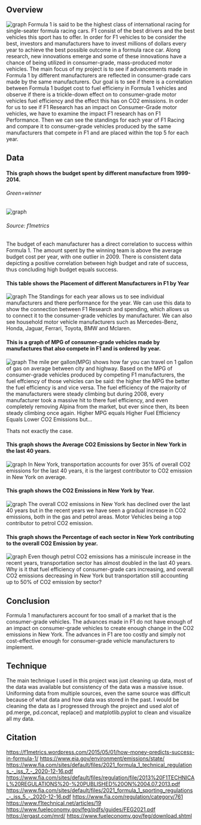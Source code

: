 ## Overview
![graph](F1pic.jpg)
Formula 1 is said to be the highest class of international racing for single-seater formula racing cars. F1 consist of the best drivers and the best vehicles this sport has to offer. In order for F1 vehicles to be consider the best, investors and manufacturers have to invest millions of dollars every year to achieve the best possible outcome in a formula race car. Along research, new innovations emerge and some of these innovations have a chance of being utilized in consumer-grade, mass-produced motor vehicles.
The main focus of my project is to see if advancements made in Formula 1 by different manufacturers are reflected in consumer-grade cars made by the same manufacturers. Our goal is to see if there is a correlation between Formula 1 budget cost to fuel efficieny in Formula 1 vehicles and observe if there is a trickle-down effect on to consumer-grade motor vehicles fuel efficiency and the effect this has on CO2 emissions. 
In order for us to see if F1 Research has an impact on Consumer-Grade motor vehicles, we have to examine the impact F1 research has on F1 Performance. Then we can see the standings for each year of F1 Racing and compare it to consumer-grade vehicles produced by the same manufacturers that compete in F1 and are placed within the top 5 for each year.
## Data
#### This graph shows the budget spent by different manufacture from 1999-2014.
###### Green=winner
![graph](BudgetvsSuccess.png)
###### Source: f1metrics        
The budget of each manufacturer has a direct correlation to success within Formula 1. The amount spent by the winning team is above the average budget cost per year, with one outlier in 2009. There is consistent data depicting a positive correlation between high budget and rate of success, thus concluding high budget equals success.

#### This table shows the Placement of different Manufacturers in F1 by Year
![graph](F1_Standings_Grid.png)
The Standings for each year allows us to see individual manufacturers and there performance for the year. We can use this data to show the connection between F1 Research and spending, which allows us to connect it to the consumer-grade vehicles by manufacturer. We can also see household motor vehicle manufacturers such as Mercedes-Benz, Honda, Jaguar, Ferrari, Toyota, BMW and Mclaren.

#### This is a graph of MPG of consumer-grade vehicles made by manufactures that also compete in F1 and is ordered by year.
![graph](MPGConsumer.png)
The mile per gallon(MPG) shows how far you can travel on 1 gallon of gas on average between city and highway. Based on the MPG of consumer-grade vehicles produced by competing F1 manufacturers, the fuel effciency of those vehicles can be said: the higher the MPG the better the fuel efficiency is and vice versa. The fuel efficiency of the majority of the manufacturers were steady climbing but during 2008, every manufacturer took a massive hit to there fuel efficiency, and even completely removing Alpina from the market, but ever since then, its been steady climbing once again. Higher MPG equals Higher Fuel Efficiency Equals Lower CO2 Emissions but...

Thats not exactly the case.
#### This graph shows the Average CO2 Emissions by Sector in New York in the last 40 years.
![graph](AverageCO2EmissionsbySector.png)
In New York, transportation accounts for over 35% of overall CO2 emissions for the last 40 years, it is the largest contributor to CO2 emission in New York on average.  

#### This graph shows the CO2 Emissions in New York by Year.
![graph](NYCO2Emission.png)
The overall CO2 emissions in New York has declined over the last 40 years but in the recent years we have seen a gradual increase in CO2 emissions, both in the gas and petrol areas. Motor Vehicles being a top contributor to petrol CO2 emission.

#### This graph shows the Percentage of each sector in New York contributing to the overall CO2 Emission by year.
![graph](CO2EmissionbySector.png)
Even though petrol CO2 emissions has a miniscule increase in the recent years, transportation sector has almost doubled in the last 40 years. Why is it that fuel efficiency of consumer-grade cars increasing, and overall CO2 emissions decreasing in New York but transportation still accounting up to 50% of CO2 emission by sector?

## Conclusion
Formula 1 manufacturers account for too small of a market that is the consumer-grade vehicles. The advances made in F1 do not have enough of an impact on consumer-grade vehicles to create enough change in the CO2 emissions in New York. The advances in F1 are too costly and simply not cost-effective enough for consumer-grade vehicle manufacturers to implement. 

## Technique
The main technique I used in this project was just cleaning up data, most of the data was available but consistency of the data was a massive issue. Uniforming data from multiple sources, even the same source was difficult because of what data and how data was stored in the past. I would be cleaning the data as I progressed through the project and used alot of pd.merge, pd.concat, replace() and matplotlib.pyplot to clean and visualize all my data.  

## Citation
https://f1metrics.wordpress.com/2015/05/01/how-money-predicts-success-in-formula-1/
https://www.eia.gov/environment/emissions/state/
https://www.fia.com/sites/default/files/2021_formula_1_technical_regulations_-_iss_7_-_2020-12-16.pdf https://www.fia.com/sites/default/files/regulation/file/2013%20F1TECHNICAL%20REGULATIONS%20-%20PUBLISHED%20ON%2004.07.2013.pdf https://www.fia.com/sites/default/files/2021_formula_1_sporting_regulations_-_iss_5_-_2020-12-16.pdf
https://www.fia.com/regulation/category/761
https://www.f1technical.net/articles/19
https://www.fueleconomy.gov/feg/pdfs/guides/FEG2021.pdf 
https://ergast.com/mrd/
https://www.fueleconomy.gov/feg/download.shtml


